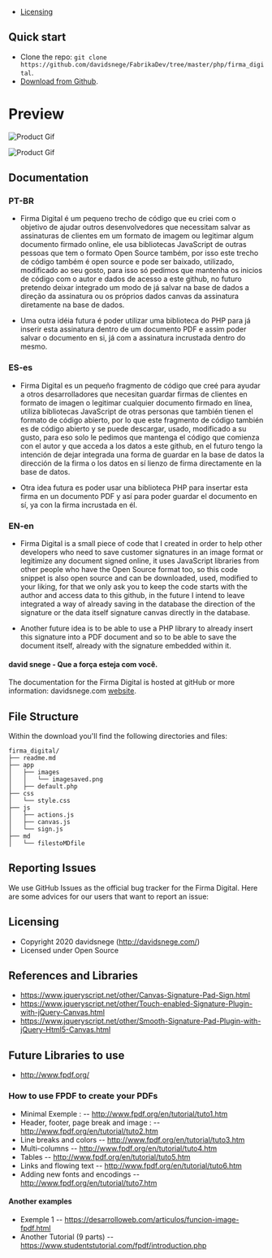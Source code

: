 * [Licensing](#licensing)

## Quick start

- Clone the repo: `git clone https://github.com/davidsnege/FabrikaDev/tree/master/php/firma_digital`.
- [Download from Github](https://github.com/davidsnege/FabrikaDev/tree/master/php/firma_digital).

# Preview

![Product Gif](http://davidsnege.com/wp-content/uploads/2020/05/001.gif)


![Product Gif](http://davidsnege.com/wp-content/uploads/2020/05/002.jpg)

## Documentation

### PT-BR

- Firma Digital é um pequeno trecho de código que eu criei com o objetivo de ajudar outros desenvolvedores que necessitam salvar
as assinaturas de clientes em um formato de imagem ou legitimar algum documento firmado online, ele usa bibliotecas JavaScript de
outras pessoas que tem o formato Open Source também, por isso este trecho de código também é open source e pode ser baixado, 
utilizado, modificado ao seu gosto, para isso só pedimos que mantenha os inicios de código com o autor e dados de acesso a este 
github, no futuro pretendo deixar integrado um modo de já salvar na base de dados a direção da assinatura ou os próprios dados
canvas da assinatura diretamente na base de dados.

- Uma outra idéia futura é poder utilizar uma biblioteca do PHP para já inserir esta assinatura dentro de um documento PDF e assim
poder salvar o documento en si, já com a assinatura incrustada dentro do mesmo.

### ES-es

- Firma Digital es un pequeño fragmento de código que creé para ayudar a otros desarrolladores que necesitan guardar
firmas de clientes en formato de imagen o legitimar cualquier documento firmado en línea, utiliza bibliotecas JavaScript de
otras personas que también tienen el formato de código abierto, por lo que este fragmento de código también es de código abierto y se puede descargar,
usado, modificado a su gusto, para eso solo le pedimos que mantenga el código que comienza con el autor y que acceda a los datos a este
github, en el futuro tengo la intención de dejar integrada una forma de guardar en la base de datos la dirección de la firma o los datos en sí
lienzo de firma directamente en la base de datos.

- Otra idea futura es poder usar una biblioteca PHP para insertar esta firma en un documento PDF y así
para poder guardar el documento en sí, ya con la firma incrustada en él.

### EN-en

- Firma Digital is a small piece of code that I created in order to help other developers who need to save
customer signatures in an image format or legitimize any document signed online, it uses JavaScript libraries from
other people who have the Open Source format too, so this code snippet is also open source and can be downloaded,
used, modified to your liking, for that we only ask you to keep the code starts with the author and access data to this
github, in the future I intend to leave integrated a way of already saving in the database the direction of the signature or the data itself
signature canvas directly in the database.

- Another future idea is to be able to use a PHP library to already insert this signature into a PDF document and so
to be able to save the document itself, already with the signature embedded within it.

#### david snege - Que a força esteja com você.

The documentation for the Firma Digital is hosted at gitHub or more information: davidsnege.com [website](http://davidsnege.com).

## File Structure
Within the download you'll find the following directories and files:

```
firma_digital/
├── readme.md
├── app
│   ├── images
│   │   └── imagesaved.png
│   ├── default.php
├── css
│   └── style.css
├── js
│   ├── actions.js
│   ├── canvas.js
│   └── sign.js
├── md
│   └── filestoMDfile

```

## Reporting Issues

We use GitHub Issues as the official bug tracker for the Firma Digital. Here are some advices for our users that want to report an issue:

## Licensing

- Copyright 2020 davidsnege (http://davidsnege.com/)
- Licensed under Open Source

## References and Libraries 

- https://www.jqueryscript.net/other/Canvas-Signature-Pad-Sign.html
- https://www.jqueryscript.net/other/Touch-enabled-Signature-Plugin-with-jQuery-Canvas.html
- https://www.jqueryscript.net/other/Smooth-Signature-Pad-Plugin-with-jQuery-Html5-Canvas.html

## Future Libraries to use

- http://www.fpdf.org/

### How to use FPDF to create your PDFs

- Minimal Exemple : 
-- http://www.fpdf.org/en/tutorial/tuto1.htm
- Header, footer, page break and image : 
-- http://www.fpdf.org/en/tutorial/tuto2.htm
- Line breaks and colors
-- http://www.fpdf.org/en/tutorial/tuto3.htm
- Multi-columns
-- http://www.fpdf.org/en/tutorial/tuto4.htm
- Tables
-- http://www.fpdf.org/en/tutorial/tuto5.htm
- Links and flowing text
-- http://www.fpdf.org/en/tutorial/tuto6.htm
- Adding new fonts and encodings
-- http://www.fpdf.org/en/tutorial/tuto7.htm

#### Another examples

- Exemple 1
-- https://desarrolloweb.com/articulos/funcion-image-fpdf.html
- Another Tutorial (9 parts)
-- https://www.studentstutorial.com/fpdf/introduction.php